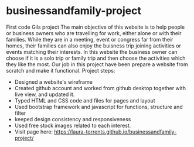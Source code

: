 # businessandfamily-project
First code Gils project
The main objective of this website is to help people or business owners who are travelling for work, either alone or with their families.
While they are in a meeting, event or congress far from their homes, their families can also enjoy the buisness trip joining activities or events matching their interests.
In this website the business owner can choose if it is a solo trip or family trip and then choose the activities which they like the most.
Our job in this project have been prepare a website from scratch and make it functional.
Project steps:
- Designed a website's wireframe
- Created github account and worked from github desktop together with live view, and updated it.
- Typed HTML and CSS code and files for pages and layout
- Used bootstrap framework and javascript for functions, structure and filter
- keeped design consistency and responsiveness
- Used free stock images related to each interest.
- Visit page here:  https://laura-torrents.github.io/businessandfamily-project/
 
